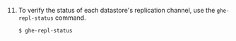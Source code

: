 11. To verify the status of each datastore's replication channel, use the `ghe-repl-status` command.
    ```shell
    $ ghe-repl-status
    ```
